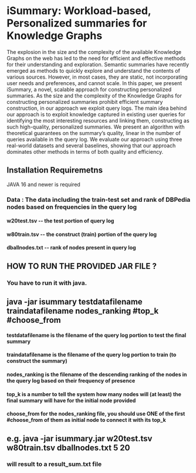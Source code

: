 
# iSummary: Workload-based, Personalized summaries for Knowledge Graphs
The explosion in the size and the complexity of the available Knowledge Graphs on the web has led to the need for efficient
and effective methods for their understanding and exploration. Semantic
summaries have recently emerged as methods to quickly explore and understand the contents of various sources. However, in most cases, they are
static, not incorporating user needs and preferences, and cannot scale.
In this paper, we present iSummary, a novel, scalable approach for constructing personalized summaries. As the size and the complexity of the
Knowledge Graphs for constructing personalized summaries prohibit efficient summary construction, in our approach we exploit query logs.
The main idea behind our approach is to exploit knowledge captured in
existing user queries for identifying the most interesting resources and
linking them, constructing as such high-quality, personalized summaries.
We present an algorithm with theoretical guarantees on the summary’s
quality, linear in the number of queries available in the query log. We
evaluate our approach using three real-world datasets and several baselines, showing that our approach dominates other methods in terms of
both quality and efficiency.



## Installation Requiremetns
JAVA 16 and newer is required


###          Data : The data including the train-test set and rank of DBPedia nodes based on frequencies in the query log
#### w20test.tsv -- the test portion of query log
#### w80train.tsv -- the construct (train) portion of the query log
#### dballnodes.txt  -- rank of nodes present in query log

## HOW TO RUN THE PROVIDED JAR FILE ?

### You have to run it with java.  
## java -jar isummary testdatafilename traindatafilename nodes_ranking #top_k #choose_from
#### testdatafilename  is the filename of the query log portion to test the final summary
#### traindatafilename is the filename of the query log  portion to train (to construct the summary)
#### nodes_ranking is the filename of the descending ranking of the nodes in the query log based on their frequency of presence
#### top_k is a number to tell the system how many nodes will (at least) the final summary will have for the initial node provided
#### choose_from for the nodes_ranking file, you should use ONE of the first #choose_from of them as initial node to connect it with its top_k
## e.g. java -jar isummary.jar w20test.tsv w80train.tsv dballnodes.txt 5 20
### will result to a result_sum.txt file


 

